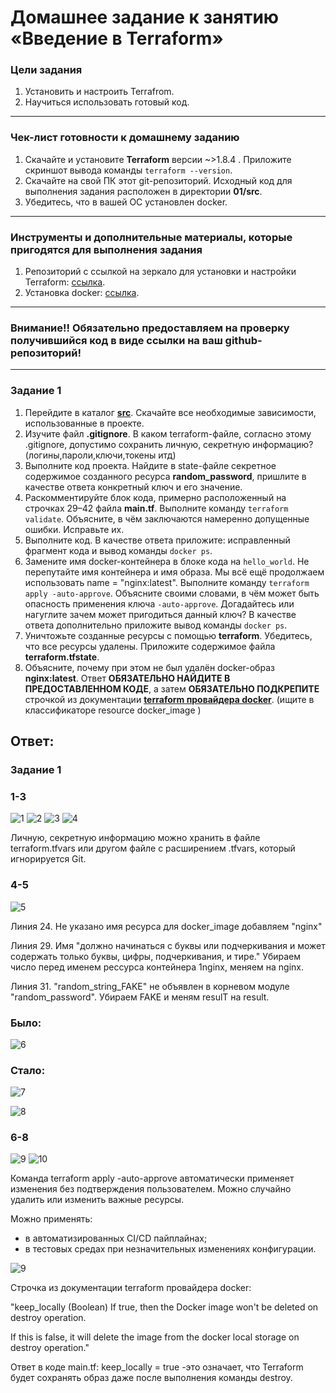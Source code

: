 # Домашнее задание к занятию «Введение в Terraform»

### Цели задания

1. Установить и настроить Terrafrom.
2. Научиться использовать готовый код.

------

### Чек-лист готовности к домашнему заданию

1. Скачайте и установите **Terraform** версии ~>1.8.4 . Приложите скриншот вывода команды ```terraform --version```.
2. Скачайте на свой ПК этот git-репозиторий. Исходный код для выполнения задания расположен в директории **01/src**.
3. Убедитесь, что в вашей ОС установлен docker.

------

### Инструменты и дополнительные материалы, которые пригодятся для выполнения задания

1. Репозиторий с ссылкой на зеркало для установки и настройки Terraform: [ссылка](https://github.com/netology-code/devops-materials).
2. Установка docker: [ссылка](https://docs.docker.com/engine/install/ubuntu/). 
------
### Внимание!! Обязательно предоставляем на проверку получившийся код в виде ссылки на ваш github-репозиторий!
------

### Задание 1

1. Перейдите в каталог [**src**](https://github.com/netology-code/ter-homeworks/tree/main/01/src). Скачайте все необходимые зависимости, использованные в проекте. 
2. Изучите файл **.gitignore**. В каком terraform-файле, согласно этому .gitignore, допустимо сохранить личную, секретную информацию?(логины,пароли,ключи,токены итд)
3. Выполните код проекта. Найдите  в state-файле секретное содержимое созданного ресурса **random_password**, пришлите в качестве ответа конкретный ключ и его значение.
4. Раскомментируйте блок кода, примерно расположенный на строчках 29–42 файла **main.tf**.
Выполните команду ```terraform validate```. Объясните, в чём заключаются намеренно допущенные ошибки. Исправьте их.
5. Выполните код. В качестве ответа приложите: исправленный фрагмент кода и вывод команды ```docker ps```.
6. Замените имя docker-контейнера в блоке кода на ```hello_world```. Не перепутайте имя контейнера и имя образа. Мы всё ещё продолжаем использовать name = "nginx:latest". Выполните команду ```terraform apply -auto-approve```.
Объясните своими словами, в чём может быть опасность применения ключа  ```-auto-approve```. Догадайтесь или нагуглите зачем может пригодиться данный ключ? В качестве ответа дополнительно приложите вывод команды ```docker ps```.
8. Уничтожьте созданные ресурсы с помощью **terraform**. Убедитесь, что все ресурсы удалены. Приложите содержимое файла **terraform.tfstate**. 
9. Объясните, почему при этом не был удалён docker-образ **nginx:latest**. Ответ **ОБЯЗАТЕЛЬНО НАЙДИТЕ В ПРЕДОСТАВЛЕННОМ КОДЕ**, а затем **ОБЯЗАТЕЛЬНО ПОДКРЕПИТЕ** строчкой из документации [**terraform провайдера docker**](https://docs.comcloud.xyz/providers/kreuzwerker/docker/latest/docs).  (ищите в классификаторе resource docker_image )

## Ответ: 
### Задание 1
### 1-3
![1](https://github.com/Sawyer086/Terraform_01/blob/main/1/1.0.jpg)
![2](https://github.com/Sawyer086/Terraform_01/blob/main/1/1.1.jpg)
![3](https://github.com/Sawyer086/Terraform_01/blob/main/1/1.2.jpg)
![4](https://github.com/Sawyer086/Terraform_01/blob/main/1/1.3.jpg)

Личную, секретную информацию можно хранить в файле terraform.tfvars или другом файле с расширением .tfvars, который игнорируется Git.

### 4-5
![5](https://github.com/Sawyer086/Terraform_01/blob/main/1/1.4.jpg)

Линия 24. Не указано имя ресурса для docker_image добавляем "nginx"

Линия 29. Имя "должно начинаться с буквы или подчеркивания и может содержать только буквы, цифры, подчеркивания, и тире." Убираем число перед именем рессурса контейнера 1nginx, меняем на nginx.

Линия 31. "random_string_FAKE" не объявлен в корневом модуле "random_password". Убираем FAKE и меням resulT на result.


### Было:

![6](https://github.com/Sawyer086/Terraform_01/blob/main/1/1.5.jpg)

### Стало: 

![7](https://github.com/Sawyer086/Terraform_01/blob/main/1/1.6.jpg)

![8](https://github.com/Sawyer086/Terraform_01/blob/main/1/1.7.jpg)

### 6-8

![9](https://github.com/Sawyer086/Terraform_01/blob/main/1/1.8.jpg)
![10](https://github.com/Sawyer086/Terraform_01/blob/main/1/1.9.jpg)

Команда terraform apply -auto-approve автоматически применяет изменения без подтверждения пользователем. Можно случайно удалить или изменить важные ресурсы.

Можно применять:
- в автоматизированных CI/CD пайплайнах;
- в тестовых средах при незначительных изменениях конфигурации.

![9](https://github.com/Sawyer086/Terraform_01/blob/main/1/2.0.jpg)

Строчка из документации terraform провайдера docker:

"keep_locally (Boolean) If true, then the Docker image won't be deleted on destroy operation.

If this is false, it will delete the image from the docker local storage on destroy operation."

Ответ в коде main.tf:
keep_locally = true -это означает, что Terraform будет сохранять образ даже после выполнения команды destroy.
